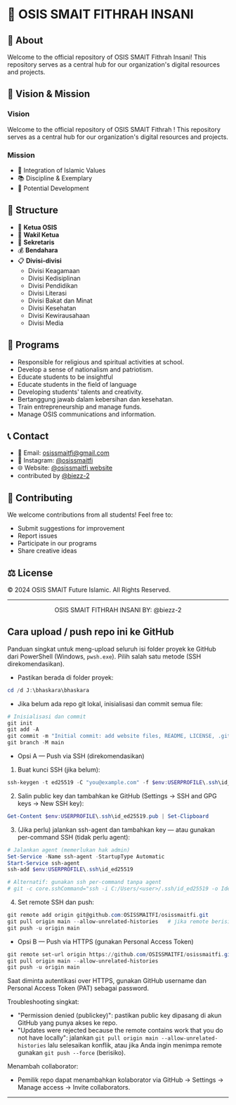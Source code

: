# 🏫 OSIS SMAIT FITHRAH INSANI


## 📖 About

Welcome to the official repository of OSIS SMAIT Fithrah Insani! This repository serves as a central hub for our organization's digital resources and projects.

## 🎯 Vision & Mission

### Vision
Welcome to the official repository of OSIS SMAIT Fithrah ! This repository serves as a central hub for our organization's digital resources and projects.

### Mission
- 🌟 Integration of Islamic Values
- 📚 Discipline & Exemplary
- 🎨 Potential Development

## 🔧 Structure

- 👑 **Ketua OSIS**
- 👥 **Wakil Ketua**
- 📝 **Sekretaris**
- 💰 **Bendahara**
- 📋 **Divisi-divisi**
	- Divisi Keagamaan
	- Divisi Kedisiplinan
	- Divisi Pendidikan
	- Divisi Literasi
	- Divisi Bakat dan Minat
	- Divisi Kesehatan
	- Divisi Kewirausahaan
	- Divisi Media

## 📅 Programs

- Responsible for religious and spiritual activities at school.
- Develop a sense of nationalism and patriotism.
- Educate students to be insightful
- Educate students in the field of language
- Developing students' talents and creativity.
- Bertanggung jawab dalam kebersihan dan kesehatan.
- Train entrepreneurship and manage funds.
- Manage OSIS communications and information.

## 📞 Contact

- 📧 Email: [osissmaitfi@gmail.com](osissmaitfi@gmail.com)
- 📱 Instagram: [@osissmaitfi](https://www.instagram.com/osissmaitfi/)
- 🌐 Website: [@osissmaitfi website](https://osissmaitfi.github.io/osissmaitfi/)
- contributed by [@biezz-2](https://github.com/biezz-2)

## 🤝 Contributing

We welcome contributions from all students! Feel free to:
- Submit suggestions for improvement
- Report issues
- Participate in our programs
- Share creative ideas

## ⚖️ License

© 2024 OSIS SMAIT Future Islamic. All Rights Reserved.

---
<div align="center">
	OSIS SMAIT FITHRAH INSANI
	BY: @biezz-2
</div>

<div align="center">

</div>

## Cara upload / push repo ini ke GitHub

Panduan singkat untuk meng-upload seluruh isi folder proyek ke GitHub dari PowerShell (Windows, `pwsh.exe`). Pilih salah satu metode (SSH direkomendasikan).

- Pastikan berada di folder proyek:

```powershell
cd /d J:\bhaskara\bhaskara
```

- Jika belum ada repo git lokal, inisialisasi dan commit semua file:

```powershell
# Inisialisasi dan commit
git init
git add -A
git commit -m "Initial commit: add website files, README, LICENSE, .gitignore"
git branch -M main
```

- Opsi A — Push via SSH (direkomendasikan)

1. Buat kunci SSH (jika belum):

```powershell
ssh-keygen -t ed25519 -C "you@example.com" -f $env:USERPROFILE\.ssh\id_ed25519 -N ""
```

2. Salin public key dan tambahkan ke GitHub (Settings → SSH and GPG keys → New SSH key):

```powershell
Get-Content $env:USERPROFILE\.ssh\id_ed25519.pub | Set-Clipboard
```

3. (Jika perlu) jalankan ssh-agent dan tambahkan key — atau gunakan per-command SSH (tidak perlu agent):

```powershell
# Jalankan agent (memerlukan hak admin)
Set-Service -Name ssh-agent -StartupType Automatic
Start-Service ssh-agent
ssh-add $env:USERPROFILE\.ssh\id_ed25519

# Alternatif: gunakan ssh per-command tanpa agent
# git -c core.sshCommand="ssh -i C:/Users/<user>/.ssh/id_ed25519 -o IdentitiesOnly=yes" push -u origin main
```

4. Set remote SSH dan push:

```powershell
git remote add origin git@github.com:OSISSMAITFI/osissmaitfi.git
git pull origin main --allow-unrelated-histories   # jika remote berisi commit lain
git push -u origin main
```

- Opsi B — Push via HTTPS (gunakan Personal Access Token)

```powershell
git remote set-url origin https://github.com/OSISSMAITFI/osissmaitfi.git
git pull origin main --allow-unrelated-histories
git push -u origin main
```

Saat diminta autentikasi over HTTPS, gunakan GitHub username dan Personal Access Token (PAT) sebagai password.

Troubleshooting singkat:
- "Permission denied (publickey)": pastikan public key dipasang di akun GitHub yang punya akses ke repo.
- "Updates were rejected because the remote contains work that you do not have locally": jalankan `git pull origin main --allow-unrelated-histories` lalu selesaikan konflik, atau jika Anda ingin menimpa remote gunakan `git push --force` (berisiko).

Menambah collaborator:
- Pemilik repo dapat menambahkan kolaborator via GitHub → Settings → Manage access → Invite collaborators.

---


